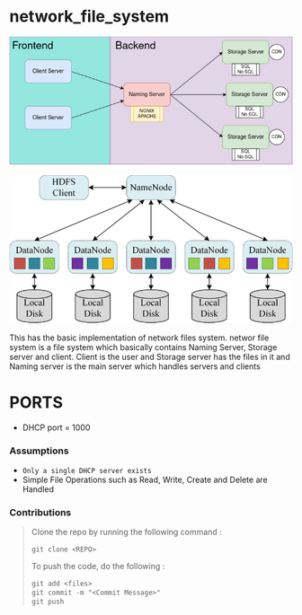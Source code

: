 # network_file_system

![Brief Overview](https://github.com/JabadeSusheelKrishna/network_file_system/blob/main/Images/Network_FIle_System_brief.png)

![Image](https://github.com/JabadeSusheelKrishna/network_file_system/blob/main/Images/NFS_Overview.jpg)

This has the basic implementation of network files system. networ file system is a file system which basically contains Naming Server, Storage server and client. Client is the user and Storage server has the files in it and Naming server is the main server which handles servers and clients

# PORTS
- DHCP port = 1000

### Assumptions 
- ` Only a single DHCP server exists `
- Simple File Operations such as Read, Write, Create and Delete are Handled

### Contributions

> Clone the repo by running the following command :
> ```
> git clone <REPO>
> ```
> To push the code, do the following :
> ```
> git add <files>
> git commit -m "<Commit Message>"
> git push
> ```
